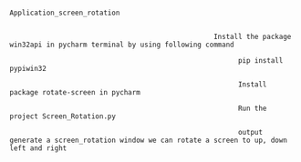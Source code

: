                                                         
                                                             Application_screen_rotation           
                                                             
                                                             
                                                      Install the package  win32api in pycharm terminal by using following command
       
                                                            pip install pypiwin32
                                                            
                                                            Install package rotate-screen in pycharm
                                                            
                                                            Run the project Screen_Rotation.py
                                                            
                                                            output generate a screen_rotation window we can rotate a screen to up, down left and right                                                                                        
